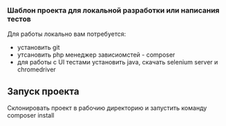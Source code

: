 ### Шаблон проекта для локальной разработки или написания тестов

Для работы локально вам потребуется:
 - установить git
 - утсановить php менеджер зависиомстей - composer
 - для работы с UI тестами установить java, скачать selenium server и chromedriver
 
## Запуск проекта

Склонировать проект в рабочию директорию и запустить команду composer install
